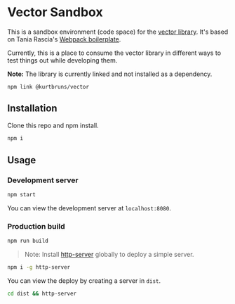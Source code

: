# Vector Sandbox

This is a sandbox environment (code space) for the [vector library](https://github.com/kurtbruns/vector.git). It's based on Tania Rascia's [Webpack boilerplate](https://github.com/taniarascia/webpack-boilerplate).

Currently, this is a place to consume the vector library in different ways to test things out while developing them.

**Note:** The library is currently linked and not installed as a dependency.

```
npm link @kurtbruns/vector
```

## Installation

Clone this repo and npm install.

```bash
npm i
```

## Usage

### Development server

```bash
npm start
```

You can view the development server at `localhost:8080`.

### Production build

```bash
npm run build
```

> Note: Install [http-server](https://www.npmjs.com/package/http-server) globally to deploy a simple server.

```bash
npm i -g http-server
```

You can view the deploy by creating a server in `dist`.

```bash
cd dist && http-server
```
